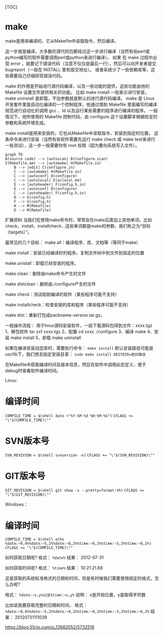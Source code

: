 [TOC]

# make
make是用来编译的，它从Makefile中读取指令，然后编译。

这一步就是编译，大多数的源代码包都经过这一步进行编译（当然有些perl或python编写的软件需要调用perl或python来进行编译）。
如果 在 make 过程中出现 error ，就要记下错误代码（注意不仅仅是最后一行），然后可以向开发者提交 bugreport（一般在 INSTALL 里有提交地址）。
或者系统少了一些依赖库等，这些需要自己仔细研究错误代码。

make 的作用是开始进行源代码编译，以及一些功能的提供，这些功能由他的 Makefile 设置文件提供相关的功能。
比如 make install 一般表示进行安装，make uninstall 是卸载，不加参数就是默认的进行源代码编译。
make 是 Linux 开发套件里面自动化编译的一个控制程序，他通过借助 Makefile 里面编写的编译规范进行自动化的调用 gcc 、ld 以及运行某些需要的程序进行编译的程序。
一般情况下，他所使用的 Makefile 控制代码，由 configure 这个设置脚本根据给定的参数和系统环境生成。


make install是用来安装的，它也从Makefile中读取指令，安装到指定的位置。
这条命令来进行安装（当然有些软件需要先运行 make check 或 make test来进行一些测试），这一步一般需要你有 root 权限（因为要向系统写入文件）。



```mermaid
graph TD
A(source code) --> |autoscan| B(Configure.scan)
I(Makefile.am) --> |automake| H(Makefile.in)
    B --> |edit| C(configure.in)
    C --> |automake| H(Makefile.in)
    C --> |autoconf| D(configure)
    C --> |autolocal| E(aclocal.m4)
    E --> |autoheader| F(config.h.in)
    E --> |autoconf| D(configure)
    C --> |autoheader| F(config.h.in)
    D --> G(config.h)
    F --> G(config.h)
    H --> M(Makefile)
    D --> M(Makefile)
```


扩展资料
当我们在使用make命令时，常常会在make后面加上其他单词，比如check，install，installcheck…这些单词都是make的参数，我们称之为“目标（targets）”。

最常见的几个目标：
make all：编译程序、库、文档等（等同于make）

make install：安装已经编译好的程序。复制文件树中到文件到指定的位置

make unistall：卸载已经安装的程序。

make clean：删除由make命令产生的文件

make distclean：删除由./configure产生的文件

make check：测试刚刚编译的软件（某些程序可能不支持）

make installcheck：检查安装的库和程序（某些程序可能不支持）

make dist：重新打包成packname-version.tar.gz。

一般操作流程：
用于linux源码安装软件，一般下载源码包得到文件：xxxx.tgz
1、解包软件
tar zxf xxxx.tgz
2、配置
cd xxxx
./configure
3、编译
make
4、安装
make install
5、卸载
make uninstall


如果在编译安装动态库时，需要执行命令：
`make install`
默认安装路径可能是usr/lib下，我们想去指定安装目录：
`sudo make install DESTDIR=绝对路径`







在Makefile中获取编译时间及版本信息，然后在软件中调用此宏定义，便于debug时查看软件编译时间。

Linux:
# 编译时间
`COMPILE_TIME = $(shell date +"%Y-%M-%d %H:%M:%S")`
`CFLAGS += "\"$(COMPILE_TIME)\""`

# SVN版本号
`SVN_REVIVION = $(shell svnversion -n)`
`CFLAGS += "\"$(SVN_REVIVION)\""`

# GIT版本号
`GIT_REVISION = $(shell git show -s --pretty=format:%h)`
`CFLAGS += "\"$(GIT_REVISION)\""`


Windows：
# 编译时间
`COMPILE_TIME = $(shell echo %date:~0,4%%date:~5,2%%date:~8,2%%time:~0,2%%time:~3,2%%time:~6,2%)`
`CFLAGS += "\"$(COMPILE_TIME)\""`

如何获取日期呢?
格式： `%date%`
结果： 2012-07-31

如何获取时间呢?
格式： `%time%`
结果： 10:21:21.68

这是获取的系统标准格式的日期和时间，但是有时候我们需要使用规定的格式，怎么办呢?

格式： `%date:~x,y%以及%time:~x,y%`
说明： x是开始位置，y是取得字符数

比如说我要获取完整的日期和时间，
格式： `%date:~0,4%%date:~5,2%%date:~8,2%%time:~0,2%%time:~3,2%%time:~6,2%`
结果： 20120731111039









https://blog.51cto.com/u_13682052/5732516




